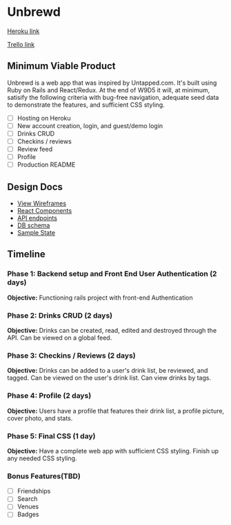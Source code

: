 # Unbrewd

[Heroku link](https://www.unbrewd.us)

[Trello link](https://trello.com/b/idvY8Nb8/unbrewd)

## Minimum Viable Product

Unbrewd is a web app that was inspired by Untapped.com. It's built using
Ruby on Rails and React/Redux. At the end of W9D5 it will, at minimum,
satisify the following criteria with bug-free navigation, adequate seed data
to demonstrate the features, and sufficient CSS styling.

- [ ] Hosting on Heroku
- [ ] New account creation, login, and guest/demo login
- [ ] Drinks CRUD
- [ ] Checkins / reviews
- [ ] Review feed
- [ ] Profile
- [ ] Production README

## Design Docs
* [View Wireframes](wireframes)
* [React Components](component-hierarchy.md)
* [API endpoints](api-endpoints.md)
* [DB schema](schema.md)
* [Sample State](sample-state.md)

## Timeline

### Phase 1: Backend setup and Front End User Authentication (2 days)

**Objective:** Functioning rails project with front-end Authentication

### Phase 2: Drinks CRUD (2 days)

**Objective:** Drinks can be created, read, edited and destroyed through
the API. Can be viewed on a global feed.

### Phase 3: Checkins / Reviews (2 days)

**Objective:** Drinks can be added to a user's drink list, be reviewed, and tagged.
Can be viewed on the user's drink list. Can view drinks by tags.

### Phase 4: Profile (2 days)

**Objective:** Users have a profile that features their drink list, a
profile picture, cover photo, and stats.

### Phase 5: Final CSS (1 day)

**Objective:** Have a complete web app with sufficient CSS styling. Finish
up any needed CSS styling.

### Bonus Features(TBD)
- [ ] Friendships
- [ ] Search
- [ ] Venues
- [ ] Badges

